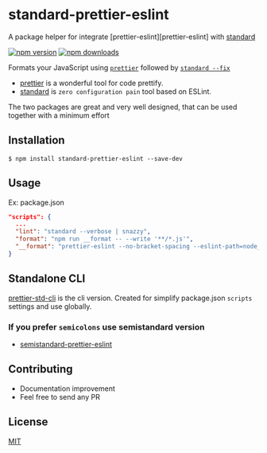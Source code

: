 # standard-prettier-eslint

A package helper for integrate [prettier-eslint][prettier-eslint] with [standard][standard]


[![npm version](https://badge.fury.io/js/standard-prettier-eslint.svg)](https://badge.fury.io/js/standard-prettier-eslint)
[![npm downloads](https://img.shields.io/npm/dm/standard-prettier-eslint.svg?style=flat-square)](https://www.npmjs.com/package/standard-prettier-eslint)

Formats your JavaScript using [`prettier`](https://github.com/jlongster/prettier) followed by [`standard --fix`][standard]

*  [prettier](https://github.com/prettier/prettier) is a wonderful tool for code prettify.
*  [standard][standard] is `zero configuration pain` tool based on ESLint.

The two packages are great and very well designed, that can be used together with a minimum effort


## Installation
    $ npm install standard-prettier-eslint --save-dev

## Usage
Ex: package.json
```json
"scripts": {
  ...
  "lint": "standard --verbose | snazzy",
  "format": "npm run __format -- --write '**/*.js'",
  "__format": "prettier-eslint --no-bracket-spacing --eslint-path=node_modules/standard-prettier-eslint"
}
```

## Standalone CLI
[prettier-std-cli](https://github.com/bySabi/prettier-std-cli) is the cli version.
Created for simplify package.json `scripts` settings and use globally.

### If you prefer `semicolons` use **semistandard** version
* [semistandard-prettier-eslint](https://github.com/bySabi/semistandard-prettier-eslint)

## Contributing

* Documentation improvement
* Feel free to send any PR

## License

[MIT][mit-license]

[mit-license]:./LICENSE

[standard]: https://github.com/standard/standard
